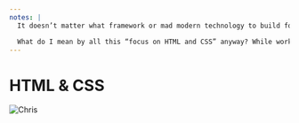```yaml
---
notes: |
  It doesn’t matter what framework or mad modern technology to build for the web you’re using, everything that you render will ultimately end up as HTML in the dom so if we can build our system with that in mind then technically we should be able to use it in any application no matter the framework.

  What do I mean by all this “focus on HTML and CSS” anyway? While working on thee ember styleguide one of my favourite achivements was the “Background Shapes” concept.
---
```


# HTML & CSS

![Chris](/images/strong-combination.jpeg)
